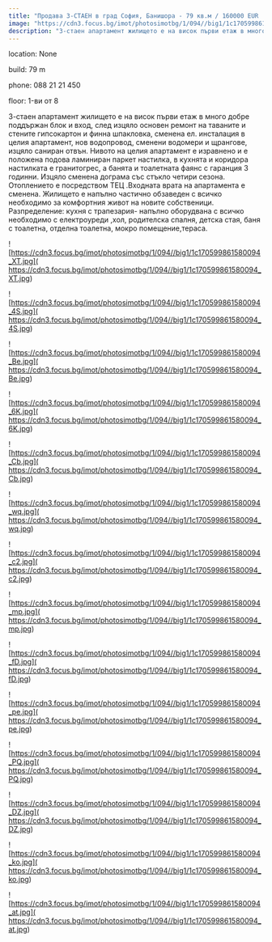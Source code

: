 ```yaml
---
title: "Продава 3-СТАЕН в град София, Банишора - 79 кв.м / 160000 EUR :: imot.bg Обява"
image: "https://cdn3.focus.bg/imot/photosimotbg/1/094//big1/1c170599861580094_t9.jpg"
description: "3-стаен апартамент жилището е на висок първи етаж в много добре поддържан блок и вход, след изцяло основен ремонт  на таваните и стените гипсокартон и финна шпакловка, сменена ел. инсталация в целия апартамент, нов водопровод, сменени водомери и щрангове, изцяло саниран отвън. Нивото на целия апартамент е изравнено и е положена подова ламиниран паркет настилка, в кухнята и коридора настилката е гранитогрес, а банята и тоалетната фаянс с гаранция 3 годинни. Изцяло сменена дограма със стъкло четири сезона. Отоплението е посредством ТЕЦ .Входната врата на апартамента е сменена. Жилището е напълно частично обзаведен с всичко необходимо за комфортния живот на новите собственици. Разпределение: кухня с трапезария- напълно оборудвана с всичко необходимо с електроуреди ,хол, родителска спалня, детска стая, баня с тоалетна, отделна тоалетна, мокро помещение,тераса."
---
```


location: None

build: 79 m

phone: 088 21 21 450

floor: 1-ви от 8

3-стаен апартамент жилището е на висок първи етаж в много добре поддържан блок и вход, след изцяло основен ремонт  на таваните и стените гипсокартон и финна шпакловка, сменена ел. инсталация в целия апартамент, нов водопровод, сменени водомери и щрангове, изцяло саниран отвън. Нивото на целия апартамент е изравнено и е положена подова ламиниран паркет настилка, в кухнята и коридора настилката е гранитогрес, а банята и тоалетната фаянс с гаранция 3 годинни. Изцяло сменена дограма със стъкло четири сезона. Отоплението е посредством ТЕЦ .Входната врата на апартамента е сменена. Жилището е напълно частично обзаведен с всичко необходимо за комфортния живот на новите собственици. Разпределение: кухня с трапезария- напълно оборудвана с всичко необходимо с електроуреди ,хол, родителска спалня, детска стая, баня с тоалетна, отделна тоалетна, мокро помещение,тераса.


![https://cdn3.focus.bg/imot/photosimotbg/1/094//big1/1c170599861580094_XT.jpg]( https://cdn3.focus.bg/imot/photosimotbg/1/094//big1/1c170599861580094_XT.jpg)


![https://cdn3.focus.bg/imot/photosimotbg/1/094//big1/1c170599861580094_4S.jpg]( https://cdn3.focus.bg/imot/photosimotbg/1/094//big1/1c170599861580094_4S.jpg)


![https://cdn3.focus.bg/imot/photosimotbg/1/094//big1/1c170599861580094_Be.jpg]( https://cdn3.focus.bg/imot/photosimotbg/1/094//big1/1c170599861580094_Be.jpg)


![https://cdn3.focus.bg/imot/photosimotbg/1/094//big1/1c170599861580094_6K.jpg]( https://cdn3.focus.bg/imot/photosimotbg/1/094//big1/1c170599861580094_6K.jpg)


![https://cdn3.focus.bg/imot/photosimotbg/1/094//big1/1c170599861580094_Cb.jpg]( https://cdn3.focus.bg/imot/photosimotbg/1/094//big1/1c170599861580094_Cb.jpg)


![https://cdn3.focus.bg/imot/photosimotbg/1/094//big1/1c170599861580094_wq.jpg]( https://cdn3.focus.bg/imot/photosimotbg/1/094//big1/1c170599861580094_wq.jpg)


![https://cdn3.focus.bg/imot/photosimotbg/1/094//big1/1c170599861580094_c2.jpg]( https://cdn3.focus.bg/imot/photosimotbg/1/094//big1/1c170599861580094_c2.jpg)


![https://cdn3.focus.bg/imot/photosimotbg/1/094//big1/1c170599861580094_mp.jpg]( https://cdn3.focus.bg/imot/photosimotbg/1/094//big1/1c170599861580094_mp.jpg)


![https://cdn3.focus.bg/imot/photosimotbg/1/094//big1/1c170599861580094_fD.jpg]( https://cdn3.focus.bg/imot/photosimotbg/1/094//big1/1c170599861580094_fD.jpg)


![https://cdn3.focus.bg/imot/photosimotbg/1/094//big1/1c170599861580094_pe.jpg]( https://cdn3.focus.bg/imot/photosimotbg/1/094//big1/1c170599861580094_pe.jpg)


![https://cdn3.focus.bg/imot/photosimotbg/1/094//big1/1c170599861580094_PQ.jpg]( https://cdn3.focus.bg/imot/photosimotbg/1/094//big1/1c170599861580094_PQ.jpg)


![https://cdn3.focus.bg/imot/photosimotbg/1/094//big1/1c170599861580094_DZ.jpg]( https://cdn3.focus.bg/imot/photosimotbg/1/094//big1/1c170599861580094_DZ.jpg)


![https://cdn3.focus.bg/imot/photosimotbg/1/094//big1/1c170599861580094_ko.jpg]( https://cdn3.focus.bg/imot/photosimotbg/1/094//big1/1c170599861580094_ko.jpg)


![https://cdn3.focus.bg/imot/photosimotbg/1/094//big1/1c170599861580094_at.jpg]( https://cdn3.focus.bg/imot/photosimotbg/1/094//big1/1c170599861580094_at.jpg)


